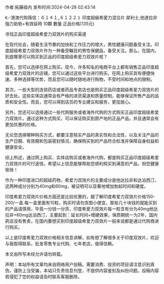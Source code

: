 <p>作者:拓藤级内 发布时间:2024-04-28 02:43:14</p>
<p>《✅港澳代购薇信：６１４１_６１２２ 》印度超級希愛力混合片 犀利士,他達拉非 強力助勃+有效延時 10顆 數量 正品价格(135元) </p>
									<p>寻找正品印度超级希爱力双效片的购买渠道</p><p>在现代社会，随着生活节奏的加快和工作压力的增大，男性健康问题备受关注。印度超级希爱力双效片作为一种备受瞩目的男性保健品，备受关注。那么，在国内，到底哪里可以购买到正品的印度超级希爱力双效片呢？</p><p>首先，您可以选择在网上购买。现今，许多知名的电商平台上都有销售正品印度超级希爱力双效片的店铺，您可以通过这些平台进行购买。在网上购买具有便捷快速、多种选择等优势，而且您可以随时随地进行购物，不受时间和地点的限制。</p><p>其次，一些大型的连锁药店或者药品专卖店也是购买正品印度超级希爱力双效片的好去处。这些实体店通常会有严格的进货渠道和质量控制，能够保证所售产品的品质和安全性。而且，您可以得到店员的专业建议和服务，更加放心。</p><p>另外，您还可以选择通过一些代购服务或者海外代购的方式购买正品印度超级希爱力双效片。通过这种方式购买，可以保证购买到原产地的正品产品，并且通常会有更加优惠的价格。</p><p>无论您选择哪种购买方式，都要注意核实产品的真实性和合法性，以及关注产品的生产日期、有效期和包装密封情况，确保购买到的产品符合标准并保障自身权益和健康安全。</p><p>综上所述，通过网上购买、实体店购买或者海外代购，都是购买正品印度超级希爱力双效片的可行途径。希望以上信息能够帮助您顺利购买到满意的产品，祝您健康愉快！</p><p></p><p>作为一种印度进口的超级药物，希爱力双效片的主要成分是他达拉非和达泊西汀。这两种成分分别为40mg和60mg，被证明可以显著地增加勃起时间和硬度。</p><p>印度希爱力双效片价格方面还是比较优惠的，据了解印度希爱力双效片价格150-200/一盒.每一盒里面有10粒，购买时请勿贪图小便宜，那些几十块钱的就能买到的产品请慎用，毕竟一分钱一分货，印度希爱力双效片每一粒含有分为40mg他达拉非+60mg达泊西汀，主要起到：延长时间+增硬效果，保质期统一为2年，国内葯店没有售卖，在国内要想买到印度超级希爱力双效片一般来说都是通过代购商进行购买。</p><p>以上是印度希爱力双效价格相关信息讲解，如有想了解很多关于印度双效片，欢迎与我取得联系，批发零售专业代购、七年老店，值得信赖。</p><p>本文由所写未经允许请勿转载。</p>				声明：本站所有文章均来自网络用户投稿，需要消费、投资的项目请注意识别真伪，谨防上当受骗，本站只负责信息刊登，不提供内容鉴别及纠纷问题。投稿内容若侵犯了您的权益请及时联系客服删除。				

